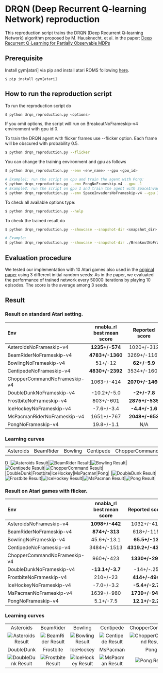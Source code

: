 # DRQN (Deep Recurrent Q-learning Network) reproduction

This reproduction script trains the DRQN (Deep Recurrent Q-learning Network) algorithm
proposed by M. Hausknecht, et al. in the paper:
[Deep Recurrent Q-Learning for Partially Observable MDPs](https://arxiv.org/pdf/1507.06527.pdf)

## Prerequisite

Install gym[atari] via pip and install atari ROMS following [here](https://github.com/mgbellemare/Arcade-Learning-Environment/tree/master/examples/python-rom-package).

```
$ pip install gym[atari]
```

## How to run the reproduction script

To run the reproduction script do

```sh
$ python drqn_reproduction.py <options>
```

If you omit options, the script will run on BreakoutNoFrameskip-v4 environment with gpu id 0.

To train the DRQN agent with flicker frames use --flicker option.
Each frame will be obscured with probability 0.5.

```sh
$ python drqn_reproduction.py --flicker
```

You can change the training environment and gpu as follows

```sh
$ python drqn_reproduction.py --env <env_name> --gpu <gpu_id>
```

```sh
# Example1: run the script on cpu and train the agent with Pong:
$ python drqn_reproduction.py --env PongNoFrameskip-v4 --gpu -1
# Example2: run the script on gpu 1 and train the agent with SpaceInvaders:
$ python drqn_reproduction.py --env SpaceInvadersNoFrameskip-v4 --gpu 1
```

To check all available options type:

```sh
$ python drqn_reproduction.py --help
```

To check the trained result do

```sh
$ python drqn_reproduction.py --showcase --snapshot-dir <snapshot_dir> --render
```

```sh
# Example:
$ python drqn_reproduction.py --showcase --snapshot-dir ./BreakoutNoFrameskip-v4/seed-1/iteration-250000/ --render
```

## Evaluation procedure

We tested our implementation with 10 Atari games also used in the [original paper](https://arxiv.org/pdf/1507.06527.pdf) using 3 different initial random seeds:
As in the paper, we evaluated the performance of trained network every 50000 iterations by playing 10 episodes. The score is the average among 3 seeds.

## Result

### Result on standard Atari setting.

|Env|nnabla_rl best mean score|Reported score|
|:---|:---:|:---:|
|AsteroidsNoFrameskip-v4|**1235+/-574**|1020+/-312|
|BeamRiderNoFrameskip-v4|**4783+/-1360**|3269+/-1167|
|BowlingNoFrameskip-v4|51+/-12|**62+/-5.9**|
|CentipedeNoFrameskip-v4|**4830+/-2392**|3534+/-1601|
|ChopperCommandNoFrameskip-v4|1063+/-414|**2070+/-1460**|
|DoubleDunkNoFrameskip-v4|-10.2+/-5.0|**-2+/-7.8**|
|FrostbiteNoFrameskip-v4|803+/-601|**2875+/-535**|
|IceHockeyNoFrameskip-v4|-7.6+/-3.4|**-4.4+/-1.6**|
|MsPacmanRiderNoFrameskip-v4|1651+/-767|**2048+/-653**|
|PongNoFrameskip-v4|19.8+/-1.1|N/A|

### Learning curves

||||||
|:---:|:---:|:---:|:---:|:---:|
|Asteroids|BeamRider|Bowling|Centipede|ChopperCommand|
D
|![Asteroids Result](./reproduction_results/AsteroidsNoFrameskip-v4_results/result.png)|![BeamRider Result](./reproduction_results/BeamRiderNoFrameskip-v4_results/result.png)|![Bowling Result](./reproduction_results/BowlingNoFrameskip-v4_results/result.png)|![Centipede Result](./reproduction_results/CentipedeNoFrameskip-v4_results/result.png)|![ChopperCommand Result](./reproduction_results/ChopperCommandNoFrameskip-v4_results/result.png)|
|DoubleDunk|Frostbite|IceHockey|MsPacman|Pong|
|![DoubleDunk Result](./reproduction_results/DoubleDunkNoFrameskip-v4_results/result.png)|![Frostbite Result](./reproduction_results/FrostbiteNoFrameskip-v4_results/result.png)|![IceHockey Result](./reproduction_results/IceHockeyNoFrameskip-v4_results/result.png)|![MsPacman Result](./reproduction_results/MsPacmanNoFrameskip-v4_results/result.png)|![Pong Result](./reproduction_results/PongNoFrameskip-v4_results/result.png)|

### Result on Atari games with flicker.

|Env|nnabla_rl best mean score|Reported score|
|:---|:---:|:---:|
|AsteroidsNoFrameskip-v4|**1098+/-442**|1032+/-410|
|BeamRiderNoFrameskip-v4|**874+/-313**|618+/-115|
|BowlingNoFrameskip-v4|45.6+/-13.1|**65.5+/-13**|
|CentipedeNoFrameskip-v4|3484+/-1513|**4319.2+/-4378**|
|ChopperCommandNoFrameskip-v4|960+/-423|**1330+/-294**|
|DoubleDunkNoFrameskip-v4|**-13.1+/-3.7**|-14+/-.25|
|FrostbiteNoFrameskip-v4|210+/-23|**414+/-494**|
|IceHockeyNoFrameskip-v4|-7.0+/-3.2|**-5.4+/-2.7**|
|MsPacmanNoFrameskip-v4|1639+/-980|**1739+/-942**|
|PongNoFrameskip-v4|5.1+/-7.5|**12.1+/-2.2**|

### Learning curves

||||||
|:---:|:---:|:---:|:---:|:---:|
|Asteroids|BeamRider|Bowling|Centipede|ChopperCommand|
|![Asteroids Result](./reproduction_results/AsteroidsNoFrameskip-v4-with-flicker_results/result.png)|![BeamRider Result](./reproduction_results/BeamRiderNoFrameskip-v4-with-flicker_results/result.png)|![Bowling Result](./reproduction_results/BowlingNoFrameskip-v4-with-flicker_results/result.png)|![Centipede Result](./reproduction_results/CentipedeNoFrameskip-v4-with-flicker_results/result.png)|![ChopperCommand Result](./reproduction_results/ChopperCommandNoFrameskip-v4-with-flicker_results/result.png)|
|DoubleDunk|Frostbite|IceHockey|MsPacman|Pong|
|![DoubleDunk Result](./reproduction_results/DoubleDunkNoFrameskip-v4-with-flicker_results/result.png)|![Frostbite Result](./reproduction_results/FrostbiteNoFrameskip-v4-with-flicker_results/result.png)|![IceHockey Result](./reproduction_results/IceHockeyNoFrameskip-v4-with-flicker_results/result.png)|![MsPacman Result](./reproduction_results/MsPacmanNoFrameskip-v4-with-flicker_results/result.png)|![Pong Result](./reproduction_results/PongNoFrameskip-v4-with-flicker_results/result.png)|

